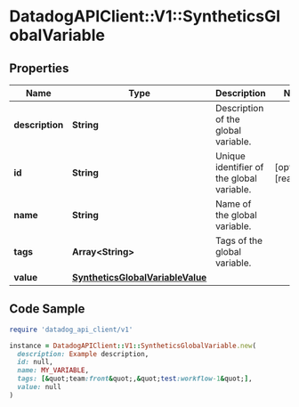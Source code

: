 # DatadogAPIClient::V1::SyntheticsGlobalVariable

## Properties

| Name | Type | Description | Notes |
| ---- | ---- | ----------- | ----- |
| **description** | **String** | Description of the global variable. |  |
| **id** | **String** | Unique identifier of the global variable. | [optional][readonly] |
| **name** | **String** | Name of the global variable. |  |
| **tags** | **Array&lt;String&gt;** | Tags of the global variable. |  |
| **value** | [**SyntheticsGlobalVariableValue**](SyntheticsGlobalVariableValue.md) |  |  |

## Code Sample

```ruby
require 'datadog_api_client/v1'

instance = DatadogAPIClient::V1::SyntheticsGlobalVariable.new(
  description: Example description,
  id: null,
  name: MY_VARIABLE,
  tags: [&quot;team:front&quot;,&quot;test:workflow-1&quot;],
  value: null
)
```

